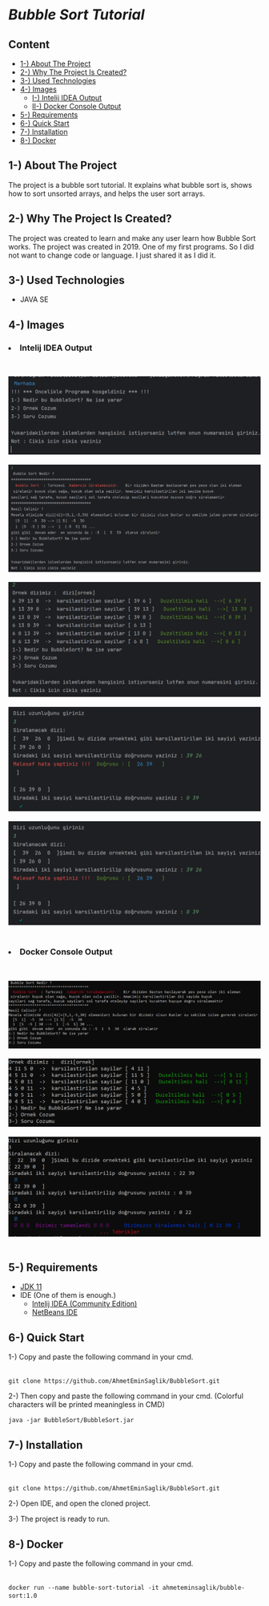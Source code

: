 <h1><i>Bubble Sort Tutorial </i> </h1>

<h2>Content</h2>
<ul>
        <li><a href="#about-project">1-) About The Project</a></li>
        <li><a href="#why-project-created">2-) Why The Project Is Created?</a></li>
        <li><a href="#used-technologies">3-) Used Technologies </a></li>
        <!-- <li><a href="#images">4-) Images </a></li> -->
        <li><a href="#images">4-) Images </a>
                <ul> 
                        <li><a href="#intelij-idea-output">I-) Intelij IDEA Output</a></li>
                        <li><a href="#windows-cmd-output">II-) Docker Console Output</a></li>
                </ul>
        </li>
        <li><a href="#requirement">5-) Requirements</a></li>
         <li><a href="#quick-start">6-) Quick Start</a></li>
        <li><a href="#installation">7-) Installation</a></li>
        <li><a href="#docker">8-) Docker</a></li>
        
</ul>

<h2 id="about-project">1-) About The Project</h2>
The project is a bubble sort tutorial. It explains what bubble sort is, shows how to sort unsorted arrays, and helps the user sort arrays.
<br>

<h2 id="why-project-created">2-) Why The Project Is Created?</h2>
The project was created to learn and make any user learn how Bubble Sort works. The project was created in 2019. One of my first programs. So I did not want to change code or language. I just shared it as I did it.

<h2 id="used-technologies">3-) Used Technologies</h2>

  * JAVA SE
  

<h2 id="images">4-) Images </h2>

<h3 id="intelij-idea-output"><li> Intelij IDEA Output </li> </h3> 
<br>

!["images/1.png"](images/1.png)</li> <br> <br>
!["images/2.png"](images/2.png)</li> <br> <br>
!["images/3.png"](images/3.png)</li> <br> <br>
!["images/4.png"](images/4.png)</li> <br> <br>
!["images/5.png"](images/4.png)</li> <br> <br>

<h3 id="windows-cmd-output"><li> Docker Console Output </li> </h3> 
<br>

!["images/6.png"](images/6.png)</li> <br> <br>
!["images/7.png"](images/7.png)</li> <br> <br>
!["images/8.png"](images/8.png)</li> <br> <br>


<h2 id="requirement">5-) Requirements</h2>

* <a href="https://www.oracle.com/tr/java/technologies/javase/jdk11-archive-downloads.html">JDK 11</a>
* IDE (One of them is enough.)
  *  <a href="https://www.jetbrains.com/idea/download/?section=windows"> Intelij IDEA (Community Edition) </a>
  *  <a href="https://netbeans.apache.org/front/main/download/index.html">NetBeans IDE</a>

<h2 id="quick-start">6-) Quick Start</h2>
1-) Copy and paste the following command in your cmd.
<br><br>

```
git clone https://github.com/AhmetEminSaglik/BubbleSort.git
```
2-) Then copy and paste the following command in your cmd. (Colorful characters will be printed meaningless in CMD)
```
java -jar BubbleSort/BubbleSort.jar
```

<h2 id="installation">7-) Installation </h2>
1-) Copy and paste the following command in your cmd.
<br><br>

```
git clone https://github.com/AhmetEminSaglik/BubbleSort.git
```
2-) Open IDE, and open the cloned project.

3-) The project is ready to run.

<h2 id="docker">8-) Docker </h2>

1-) Copy and paste the following command in your cmd.
<br><br>
```
docker run --name bubble-sort-tutorial -it ahmeteminsaglik/bubble-sort:1.0
```


